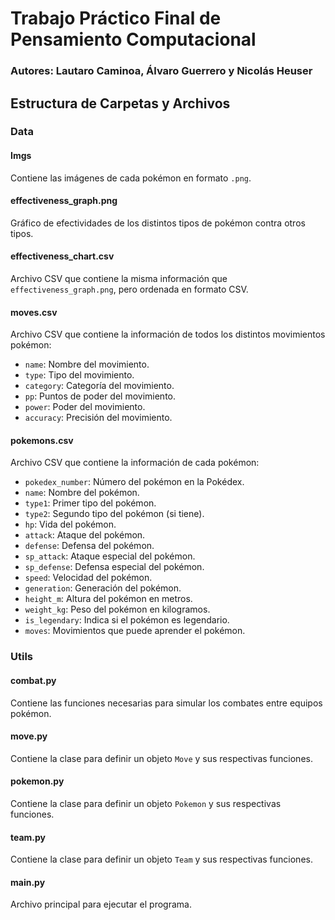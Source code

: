 # Trabajo Práctico Final de Pensamiento Computacional
### Autores: Lautaro Caminoa, Álvaro Guerrero y Nicolás Heuser

## Estructura de Carpetas y Archivos

### Data

#### Imgs
Contiene las imágenes de cada pokémon en formato `.png`.

#### effectiveness_graph.png
Gráfico de efectividades de los distintos tipos de pokémon contra otros tipos.

#### effectiveness_chart.csv
Archivo CSV que contiene la misma información que `effectiveness_graph.png`, pero ordenada en formato CSV.

#### moves.csv
Archivo CSV que contiene la información de todos los distintos movimientos pokémon:
- `name`: Nombre del movimiento.
- `type`: Tipo del movimiento.
- `category`: Categoría del movimiento.
- `pp`: Puntos de poder del movimiento.
- `power`: Poder del movimiento.
- `accuracy`: Precisión del movimiento.

#### pokemons.csv
Archivo CSV que contiene la información de cada pokémon:
- `pokedex_number`: Número del pokémon en la Pokédex.
- `name`: Nombre del pokémon.
- `type1`: Primer tipo del pokémon.
- `type2`: Segundo tipo del pokémon (si tiene).
- `hp`: Vida del pokémon.
- `attack`: Ataque del pokémon.
- `defense`: Defensa del pokémon.
- `sp_attack`: Ataque especial del pokémon.
- `sp_defense`: Defensa especial del pokémon.
- `speed`: Velocidad del pokémon.
- `generation`: Generación del pokémon.
- `height_m`: Altura del pokémon en metros.
- `weight_kg`: Peso del pokémon en kilogramos.
- `is_legendary`: Indica si el pokémon es legendario.
- `moves`: Movimientos que puede aprender el pokémon.

### Utils

#### combat.py
Contiene las funciones necesarias para simular los combates entre equipos pokémon.

#### move.py
Contiene la clase para definir un objeto `Move` y sus respectivas funciones.

#### pokemon.py
Contiene la clase para definir un objeto `Pokemon` y sus respectivas funciones.

#### team.py
Contiene la clase para definir un objeto `Team` y sus respectivas funciones.

#### main.py
Archivo principal para ejecutar el programa.
